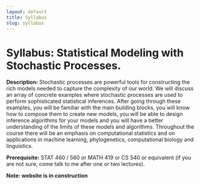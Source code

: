 ```yaml
---
layout: default
title: Syllabus
slug: syllabus
---
```


Syllabus: Statistical Modeling with Stochastic Processes.
=========================================================

**Description:** Stochastic processes are powerful tools for constructing the rich models needed to capture the complexity of our world.  We will discuss an array of concrete examples where stochastic processes are used to perform sophisticated statistical inferences.  After going through these examples, you will be familiar with the main building blocks, you will know how to compose them to create new models, you will be able to design inference algorithms for your models and you will have a better understanding of the limits of these models and algorithms. Throughout the course there will be an emphasis on computational statistics and on applications in machine learning, phylogenetics, computational biology and linguistics.	
	
**Prerequisite:** STAT 460 / 560 or MATH 419 or CS 540 or equivalent (if you are not sure, come talk to me after one or two lectures).

**Note: website is in construction**

